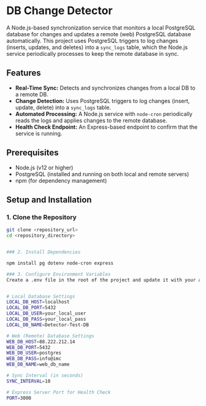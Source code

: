# DB Change Detector

A Node.js-based synchronization service that monitors a local PostgreSQL database for changes and updates a remote (web) PostgreSQL database automatically. This project uses PostgreSQL triggers to log changes (inserts, updates, and deletes) into a `sync_logs` table, which the Node.js service periodically processes to keep the remote database in sync.

## Features

- **Real-Time Sync:** Detects and synchronizes changes from a local DB to a remote DB.
- **Change Detection:** Uses PostgreSQL triggers to log changes (insert, update, delete) into a `sync_logs` table.
- **Automated Processing:** A Node.js service with `node-cron` periodically reads the logs and applies changes to the remote database.
- **Health Check Endpoint:** An Express-based endpoint to confirm that the service is running.

## Prerequisites

- Node.js (v12 or higher)
- PostgreSQL (installed and running on both local and remote servers)
- npm (for dependency management)

## Setup and Installation

### 1. Clone the Repository

```bash
git clone <repository_url>
cd <repository_directory>


### 2. Install Dependencies

npm install pg dotenv node-cron express

### 3. Configure Environment Variables
Create a .env file in the root of the project and update it with your actual settings:


# Local Database Settings
LOCAL_DB_HOST=localhost
LOCAL_DB_PORT=5432
LOCAL_DB_USER=your_local_user
LOCAL_DB_PASS=your_local_pass
LOCAL_DB_NAME=Detector-Test-DB

# Web (Remote) Database Settings
WEB_DB_HOST=88.222.212.14
WEB_DB_PORT=5432
WEB_DB_USER=postgres
WEB_DB_PASS=info@imc
WEB_DB_NAME=web_db_name

# Sync Interval (in seconds)
SYNC_INTERVAL=10

# Express Server Port for Health Check
PORT=3000
